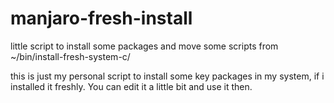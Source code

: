 # manjaro-fresh-install
little script to install some packages and move some scripts from ~/bin/install-fresh-system-c/

this is just my personal script to install some key packages in my system, if i installed it freshly.
You can edit it a little bit and use it then.
